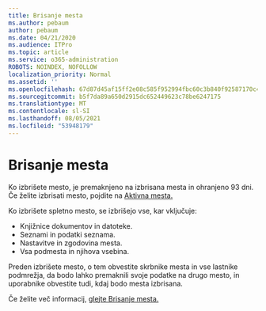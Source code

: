 ```yaml
---
title: Brisanje mesta
ms.author: pebaum
author: pebaum
ms.date: 04/21/2020
ms.audience: ITPro
ms.topic: article
ms.service: o365-administration
ROBOTS: NOINDEX, NOFOLLOW
localization_priority: Normal
ms.assetid: ''
ms.openlocfilehash: 67d87d45af15ff2e08c585f952994fbc60c3b840f92587170c45ab3c9b53c6e2
ms.sourcegitcommit: b5f7da89a650d2915dc652449623c78be6247175
ms.translationtype: MT
ms.contentlocale: sl-SI
ms.lasthandoff: 08/05/2021
ms.locfileid: "53948179"
---
```

# <a name="delete-a-site"></a>Brisanje mesta

Ko izbrišete mesto, je premaknjeno na izbrisana mesta in ohranjeno 93 dni. Če želite izbrisati mesto, pojdite na [Aktivna mesta.](https://admin.microsoft.com/sharepoint?page=sitemanagement&modern=true) 

Ko izbrišete spletno mesto, se izbrišejo vse, kar vključuje:

- Knjižnice dokumentov in datoteke.
- Seznami in podatki seznama.
- Nastavitve in zgodovina mesta.
- Vsa podmesta in njihova vsebina.

Preden izbrišete mesto, o tem obvestite skrbnike mesta in vse lastnike podmrežja, da bodo lahko premaknili svoje podatke na drugo mesto, in uporabnike obvestite tudi, kdaj bodo mesta izbrisana.

Če želite več informacij, [glejte Brisanje mesta.](https://docs.microsoft.com/sharepoint/delete-site-collection)
